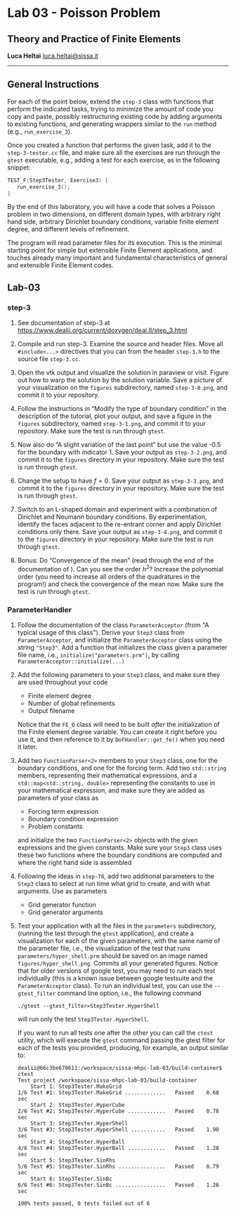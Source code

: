 #  Lab 03 - Poisson Problem
## Theory and Practice of Finite Elements

**Luca Heltai** <luca.heltai@sissa.it>

* * * * *

## General Instructions

For each of the point below, extend the `step-3` class with functions that 
perform the indicated tasks, trying to minimize the amount of code you copy
and paste, possibly restructuring existing code by adding arguments to existing
functions, and generating wrappers similar to the `run` method (e.g., 
`run_exercise_3`).

Once you created a function that performs the given task, add it to the 
`step-3-tester.cc` file, and make sure all the exercises are run through
the `gtest` executable, e.g., adding a test for each exercise, as in the 
following snippet: 

```C++
TEST_F(Step3Tester, Exercise3) {
   run_exercise_3();
}
```

By the end of this laboratory, you will have a code that solves a Poisson 
problem in two dimensions, on different domain types, with arbitrary right hand
side, arbitrary Dirichlet boundary conditions, variable finite element degree, 
and different levels of refinement.

The program will read parameter files for its execution. This is the minimal 
starting point for simple but extensible Finite Element applications, and 
touches already many important and fundamental characteristics of general and 
extensible Finite Element codes.

## Lab-03 

### step-3

1.  See documentation of step-3 at
    <https://www.dealii.org/current/doxygen/deal.II/step_3.html>

2.  Compile and run step-3. Examine the source and header files. Move all 
    `#include<...>` directives that you can from the header `step-3.h` to
    the source file `step-3.cc`.

3.  Open the vtk output and visualize the solution in paraview or visit. 
    Figure out how to warp the solution by the solution variable. Save a picture
    of your visualization on the `figures` subdirectory, named `step-3-0.png`, 
    and commit it to your repository.

4.  Follow the instructions in “Modify the type of boundary condition”
    in the description of the tutorial, plot your output, and save a figure in
    the `figures`  subdirectory, named `step-3-1.png`, and commit it to your
    repository. Make sure the test is run through `gtest`.

5.  Now also do “A slight variation of the last point” but use the value
    -0.5 for the boundary with indicator 1. Save your output as `step-3-2.png`, 
    and commit it to the `figures` directory in your repository. Make sure the
    test is run through `gtest`.

6.  Change the setup to have $f=0$. Save your output as `step-3-3.png`, 
    and commit it to the `figures` directory in your repository. Make sure the
    test is run through `gtest`.

7.  Switch to an L-shaped domain and experiment with a combination of
    Dirichlet and Neumann boundary conditions. By experimentation, identify
    the faces adjacent to the re-entrant corner and apply Dirichlet conditions
    only there. Save your output as `step-3-4.png`, 
    and commit it to the `figures` directory in your repository. Make sure the
    test is run through `gtest`.

8.  Bonus: Do “Convergence of the mean” (read through the end of the 
    documentation of ). Can you see the order $h^2$?
    Increase the polynomial order (you need to increase all orders of
    the quadratures in the program!) and check the convergence of the
    mean now. Make sure the test is run through `gtest`.

### ParameterHandler

1.  Follow the documentation of the class `ParameterAcceptor` 
    (from "A typical usage of this class"). Derive your `Step3` class from 
    `ParameterAcceptor`, and initialize the `ParameterAcceptor` class using 
    the string `"Step3"`. Add a function that initializes the class given a 
    parameter file name, i.e., `initialize("parameters.prm")`, by calling 
    `ParameterAcceptor::initialize(...)`
    
2.  Add the following parameters to your `Step3` class, and make sure they 
    are used throughout your code

      - Finite element degree
      - Number of global refinements
      - Output filename

    Notice that the `FE_Q` class will need to be built *after* the 
    initialization of the Finite element degree variable. You can create
    it right before you use it, and then reference to it by 
    `DoFHandler::get_fe()` when you need it later.

3.  Add two `FunctionParser<2>` members to your `Step3` class, one for the 
    boundary conditions, and one for the forcing term. Add two `std::string` 
    members, representing their mathematical expressions, and a 
    `std::map<std::string, double>` representing the constants to use in your
    mathematical expression, and make sure they are added as parameters of your 
    class as
    
      - Forcing term expression
      - Boundary condition expression
      - Problem constants
    
    and initialize the two `FunctionParser<2>` objects with the given 
    expressions and the given constants. Make sure your `Step3` class uses 
    these two functions where the boundary conditions are computed and where
    the right hand side is assembled

4.  Following the ideas in `step-70`, add two additional parameters to the 
    `Step3` class to select at run time what grid to create, and with what 
    arguments. Use as parameters

      - Grid generator function
      - Grid generator arguments

5.  Test your application with all the files in the `parameters` subdirectory,
    (running the test through the `gtest` application), and create a 
    visualization for each of the given parameters, with the same
    name of the parameter file, i.e., the visualization of the test that runs
    `parameters/hyper_shell.prm` should be saved on an image named `figures/hyper_shell.png`. Commits all your generated figures.
    Notice that for older versions of google test, you may need to run each
    test individually (this is a known issue between google testsuite and the
    `ParameterAcceptor` class). To run an individual test, you can use the 
    `--gtest_filter` command line option, i.e., the following command

    ```
    ./gtest --gtest_filter=Step3Tester.HyperShell
    ```

    will run only the test `Step3Tester.HyperShell`.

    If you want to run all tests one after the other you can call the `ctest` 
    utility, which will execute the `gtest` command passing the gtest filter for
    each of the tests you provided, producing, for example, an output similar 
    to:

    ```
    dealii@66c3be678611:/workspace/sissa-mhpc-lab-03/build-container$ ctest
    Test project /workspace/sissa-mhpc-lab-03/build-container
        Start 1: Step3Tester.MakeGrid
    1/6 Test #1: Step3Tester.MakeGrid .............   Passed    0.68 sec
        Start 2: Step3Tester.HyperCube
    2/6 Test #2: Step3Tester.HyperCube ............   Passed    0.78 sec
        Start 3: Step3Tester.HyperShell
    3/6 Test #3: Step3Tester.HyperShell ...........   Passed    1.90 sec
        Start 4: Step3Tester.HyperBall
    4/6 Test #4: Step3Tester.HyperBall ............   Passed    1.28 sec
        Start 5: Step3Tester.SinRhs
    5/6 Test #5: Step3Tester.SinRhs ...............   Passed    0.79 sec
        Start 6: Step3Tester.SinBc
    6/6 Test #6: Step3Tester.SinBc ................   Passed    1.26 sec
    
    100% tests passed, 0 tests failed out of 6
    ```